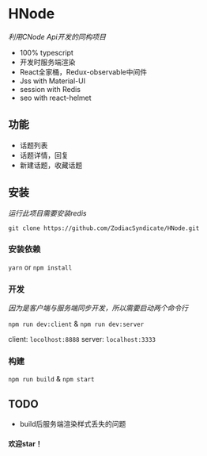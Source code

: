 # HNode

*利用CNode Api开发的同构项目*

- 100% typescript
- 开发时服务端渲染
- React全家桶，Redux-observable中间件
- Jss with Material-UI
- session with Redis
- seo with react-helmet

## 功能

- 话题列表
- 话题详情，回复
- 新建话题，收藏话题

## 安装

*运行此项目需要安装redis*

`git clone https://github.com/ZodiacSyndicate/HNode.git`

  ### 安装依赖

  `yarn` or `npm install`

  ### 开发

  *因为是客户端与服务端同步开发，所以需要启动两个命令行*

  `npm run dev:client` & `npm run dev:server`

  client: `locolhost:8888`
  server: `localhost:3333`

  ### 构建

  `npm run build` & `npm start`

## TODO

- build后服务端渲染样式丢失的问题

#### 欢迎star！
